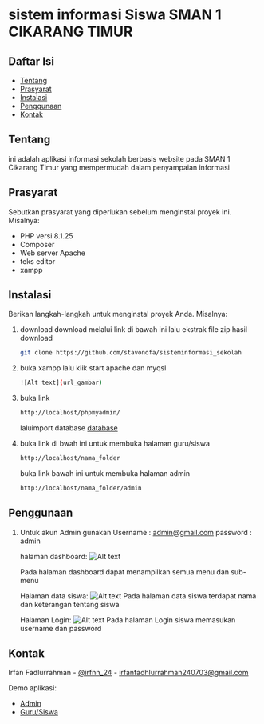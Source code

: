 # sistem informasi Siswa SMAN 1 CIKARANG TIMUR

## Daftar Isi
- [Tentang](#tentang)
- [Prasyarat](#prasyarat)
- [Instalasi](#instalasi)
- [Penggunaan](#penggunaan)
- [Kontak](#kontak)

## Tentang
ini adalah aplikasi informasi sekolah berbasis website pada SMAN 1 Cikarang Timur yang mempermudah dalam penyampaian informasi 

## Prasyarat
Sebutkan prasyarat yang diperlukan sebelum menginstal proyek ini. Misalnya:
- PHP versi 8.1.25
- Composer
- Web server Apache
- teks editor
- xampp

## Instalasi
Berikan langkah-langkah untuk menginstal proyek Anda. Misalnya:
1. download
   download melalui link di bawah ini lalu ekstrak file zip hasil download
    ```bash
    git clone https://github.com/stavonofa/sisteminformasi_sekolah
    ```
2.  buka xampp lalu klik start apache dan myqsl
    ```bash
    ![Alt text](url_gambar)

    ```
3. buka link 
    ```bash
    http://localhost/phpmyadmin/
    ```
   laluimport database [database](database/db_imas.sql)

4. buka link di bwah ini untuk membuka halaman guru/siswa
    ```bash
    http://localhost/nama_folder
    ```
    buka link bawah ini untuk membuka halaman admin
    ```bash
    http://localhost/nama_folder/admin
    ```
## Penggunaan
1. Untuk akun Admin gunakan
   Username : admin@gmail.com
   password : admin
   
   halaman dashboard:
   ![Alt text](img/halamandashboard.png)

   Pada halaman dashboard dapat menampilkan semua menu dan sub-menu

   Halaman data siswa:
   ![Alt text](img/halamandatasiswa.png)
   Pada halaman data siswa terdapat nama dan keterangan tentang siswa

   Halaman Login:
   ![Alt text](img/halamanLogin.png)
   Pada halaman Login siswa memasukan username dan password
   
## Kontak

Irfan Fadlurrahman - [@irfnn_24](https://twitter.com/TwitterHandle) - irfanfadhlurrahman240703@gmail.com

Demo aplikasi: 
- [Admin](https://irfansman1tryhard.000webhostapp.com/admin)
- [Guru/Siswa](https://irfansman1tryhard.000webhostapp.com/)

